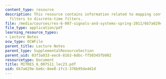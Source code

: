 ```yaml
---
content_type: resource
description: This resource contains information related to mapping continuous-time
  filters to discrete-time filters.
file: /media/courses/res-6-007-signals-and-systems-spring-2011/6b7a629ebe6c8ee01fc3376b95de4d1d_MITRES_6_007S11_lec23.pdf
file_type: application/pdf
learning_resource_types:
- Lecture Notes
ocw_type: OCWFile
parent_title: Lecture Notes
parent_type: SupplementalResourceSection
parent_uid: 03f3a033-eec6-8163-6dbc-ff50345fb002
resourcetype: Document
title: MITRES_6_007S11_lec23.pdf
uid: 6b7a629e-be6c-8ee0-1fc3-376b95de4d1d
---
```


